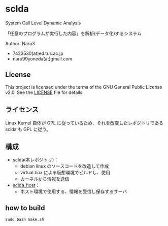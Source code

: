 # sclda

System Call Level Dynamic Analysis

「任意のプログラムが実行した内容」を解析(データ化)するシステム

Author: Naru3

- 7423530(at)ed.tus.ac.jp
- naru99yoneda(at)gmail.com

## License

This project is licensed under the terms of the GNU General Public License v2.0. See the [LICENSE](./LICENSE) file for details.

## ライセンス

Linux Kernel 自体が GPL に従っているため、それを改変したレポジトリである sclda も GPL に従う。

## 構成

- sclda(本レポジトリ)：
  - debian linux のソースコードを改造して作成
  - virtual box による仮想環境でビルドし、使用
  - カーネルから情報を送信
- [sclda_host](https://github.com/naru3-99/sclda_host)：
  - ホスト環境で使用する、情報を受信し保存するサーバ

## how to build
```
sudo bash make.sh
```
